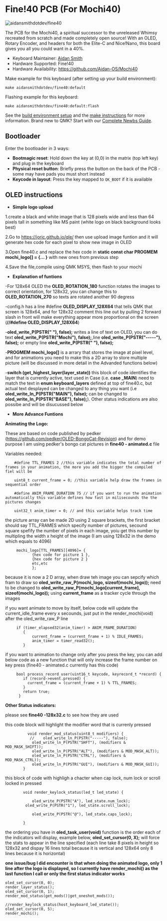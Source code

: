 # Fine!40 PCB (For Mochi40)

![aidansmithdotdev/fine40](https://i.imgur.com/2JMorvxh.png)

The PCB for the Mochi40, a spiritual successor to the unreleased Whimsy recreated from scratch and made completely open source! With an OLED, Rotary Encoder, and headers for both the Elite-C and Nice!Nano, this board gives you all you could want in a 40%.

* Keyboard Maintainer: [Aidan Smith](https://github.com/Aidan-OS)
* Hardware Supported: Fine!40
* Hardware Availability: https://github.com/Aidan-OS/Mochi40

Make example for this keyboard (after setting up your build environment):

    make aidansmithdotdev/fine40:default

Flashing example for this keyboard:

    make aidansmithdotdev/fine40:default:flash

See the [build environment setup](https://docs.qmk.fm/#/getting_started_build_tools) and the [make instructions](https://docs.qmk.fm/#/getting_started_make_guide) for more information. Brand new to QMK? Start with our [Complete Newbs Guide](https://docs.qmk.fm/#/newbs).

## Bootloader

Enter the bootloader in 3 ways:

* **Bootmagic reset**: Hold down the key at (0,0) in the matrix (top left key) and plug in the keyboard
* **Physical reset button**: Briefly press the button on the back of the PCB - some may have pads you must short instead
* **Keycode in layout**: Press the key mapped to `QK_BOOT` if it is available


## OLED instructions

* **Simple logo upload**

1.create a black and white image that is 128 pixels wide and less than 64 pixels tall in something like MS paint (white logo on black background looks best) 

2.Go to https://joric.github.io/qle/ then use upload image funtion and it will generate hex code for each pixel to show new image in OLED

3.Open fine40.c and replace the hex code in **static const char PROGMEM mochi_logo[] = {... }** with new ones from previous step

4.Save the file,compile using QMK MSYS, then flash to your mochi

* **Explanation of funtions**

-For 128x64 OLED the **OLED_ROTATION_180** function rotates the images to correct orientation, for 128x32, you can change this to **OLED_ROTATION_270** so texts are rotated another 90 degress

-config.h has a line #define **OLED_DISPLAY_128X64** that tells QMK that screen is 128x64, and for 128x32 comment this line out by pulling 2 forward slash in front will make everything appear more proportional on the screen (**//#define OLED_DISPLAY_128X64**)

-**oled_write_P(PSTR("  "), false);** writes a line of text on OLED, you can do text **oled_write_P(PSTR("Mochi"), false);**,line **oled_write_P(PSTR("-----"), false);** or empty line **oled_write_P(PSTR("   "), false);**


-**PROGMEM mochi_logo[]** is a arrary that stores the image at pixel level, and for animations you need to make this a 2D array to store multiple picture (will be discussed in more detail in the Advanded functions below)

-**switch (get_highest_layer(layer_state))**  this block of code identifies the layer that is currently active, text used in Case (i.e. **case _MAIN**) need to match the text in  **enum keyboard_layers** defined at top of fine40.c, but actual text desplayed can be changed to any thing you want (i.e  **oled_write_ln_P(PSTR("MAIN"), false);** can be changed to  **oled_write_ln_P(PSTR("BASE"), false);**). Other status indications are also possibe and will be disucussed below

* **More Advance Funtions**

**Animating the Logo:**

These are based on code published by pedker (https://github.com/pedker/OLED-BongoCat-Revision) and for demo purpose I am using pedker's bongo cat pictures in **fine40 - animated.c** file 

Variables needed: 

        #define TTL_FRAMES 2 //this variable indicates the total number of frames in your animation, the more you add the bigger the compiled fiel will be
        
        uint8_t current_frame = 0; //this variable help draw the frames in sequential order

        #define ANIM_FRAME_DURATION 75 // if you want to run the animation automatically this variable defines how fast in milisecounds the the pictures changes 
        
        uint32_t anim_timer = 0; // and this variable helps track time

the picture array can be made 2D using 2 square brackets, the first bracket should say TTL_FRAMES which specify number of pictures, secound square spefify the number of pixels in each image, yoiu get this number by multipling the width x height of the image (I am using 128x32 in the demo which equals to 4096)
         
         mochi_logo[TTL_FRAMES][4096]= {
                {hex code for picture 1 },
                {hex code for picture 2 }
                etc,etc
                };

 because it is now a 2 D array, when draw teh image you can sepcify which fram to draw so **oled_write_raw_P(mochi_logo, sizeof(mochi_logo));** need to be changed to **oled_write_raw_P(mochi_logo[current_frame], sizeof(mochi_logo));**  using **current_frame** as a tracker cycle through the images
 
 if you want animate to move by itself, below code will update the current_idle_frame every x secounds, just put in the render_mochi(void) after the oled_write_raw_P line
 
         if (timer_elapsed32(anim_timer) > ANIM_FRAME_DURATION)
            {
                current_frame = (current_frame + 1) % IDLE_FRAMES;
                anim_timer = timer_read32();
            }
            
 if you want to animation to change only after you press the key, you can add below code as a new function that will only increase the frame number on key press (fine40 - animated.c currently has this code)
 
         bool process_record_user(uint16_t keycode, keyrecord_t *record) {
            if (record->event.pressed) {
              current_frame = (current_frame + 1) % TTL_FRAMES;
            }
            return true;
          }
  
  
  
  **Other Status indicators:**
  
  please see **fine40 -128x32.c** to see how they are used
  
  this code block will highlight the modifier word that is currenly pressed
  
              void render_mod_status(uint8_t modifiers) {
               //    oled_write_ln_P(PSTR("-----"), false);
                oled_write_ln_P(PSTR("SHFT"), (modifiers & MOD_MASK_SHIFT));
                oled_write_ln_P(PSTR("ALT"), (modifiers & MOD_MASK_ALT));
                oled_write_ln_P(PSTR("CTRL"), (modifiers & MOD_MASK_CTRL));
                oled_write_ln_P(PSTR("GUI"), (modifiers & MOD_MASK_GUI));
            }


this block of code with highligh a chacter when cap lock, num lock or scroll locked in pressed

            void render_keylock_status(led_t led_state) {

                oled_write_P(PSTR("A"), led_state.num_lock);
             oled_write_P(PSTR("1"), led_state.scroll_lock);

                oled_write_P(PSTR("@"), led_state.caps_lock);

            }

the ordering you have in **oled_task_user(void)** function is the order each of the indicators will display, example below, **oled_set_cursor(0, X);** will force the stats to appear in the line specified (each line take 8 pixels in height so 128x32 and dispay 16 lines total because it is vertical and 128x64 only 8 lines because it is horizontal)

**one issue/bug I did encounter is that when doing the animated logo, only 1 line after the logo is displayed, so I currently have render_mochi() as the last function I call or only the first status indicator works**

	oled_set_cursor(0, 0); 
    render_layer_status();
    oled_set_cursor(0, 1); 
    render_mod_status(get_mods()|get_oneshot_mods());

	//render_keylock_status(host_keyboard_led_state());
    oled_set_cursor(0, 5); 
	render_mochi();
	

	


